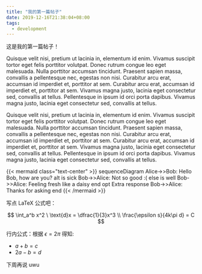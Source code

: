 ```yaml
---
title: "我的第一篇帖子"
date: 2019-12-16T21:38:04+08:00
tags: 
  - development
---
```


这是我的第一篇帖子！

Quisque velit nisi, pretium ut lacinia in, elementum id enim. Vivamus suscipit tortor eget felis porttitor 
volutpat. Donec rutrum congue leo eget malesuada. Nulla porttitor accumsan tincidunt. Praesent sapien 
massa, convallis a pellentesque nec, egestas non nisi. Curabitur arcu erat, accumsan id imperdiet et, 
porttitor at sem. Curabitur arcu erat, accumsan id imperdiet et, porttitor at sem. Vivamus magna justo,
lacinia eget consectetur sed, convallis at tellus. Pellentesque in ipsum id orci porta dapibus. Vivamus 
magna justo, lacinia eget consectetur sed, convallis at tellus. 

Quisque velit nisi, pretium ut lacinia in, elementum id enim. Vivamus suscipit tortor eget felis porttitor 
volutpat. Donec rutrum congue leo eget malesuada. Nulla porttitor accumsan tincidunt. Praesent sapien 
massa, convallis a pellentesque nec, egestas non nisi. Curabitur arcu erat, accumsan id imperdiet et, 
porttitor at sem. Curabitur arcu erat, accumsan id imperdiet et, porttitor at sem. Vivamus magna justo,
lacinia eget consectetur sed, convallis at tellus. Pellentesque in ipsum id orci porta dapibus. Vivamus 
magna justo, lacinia eget consectetur sed, convallis at tellus. 

{{< mermaid class="text-center" >}}
sequenceDiagram
    Alice->>Bob: Hello Bob, how are you?
    alt is sick
        Bob->>Alice: Not so good :(
    else is well
        Bob->>Alice: Feeling fresh like a daisy
    end
    opt Extra response
        Bob->>Alice: Thanks for asking
    end
{{< /mermaid >}}

写点 LaTeX 公式吧：

$$
\int_a^b x^2 \ \text{d}x = \dfrac{1}{3}x^3 \\
\frac{\epsilon s}{4k\pi d} = C
$$

行内公式：根据 $\epsilon = 2\pi$ 得知:
- $a + b = c$
- $2a - b = d$

下周再说 uwu
